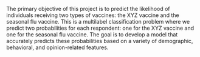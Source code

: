 The primary objective of this project is to predict the likelihood of individuals receiving two types of vaccines: the XYZ vaccine and the seasonal flu vaccine. This is a multilabel classification problem where we predict two probabilities for each respondent: one for the XYZ vaccine and one for the seasonal flu vaccine. The goal is to develop a model that accurately predicts these probabilities based on a variety of demographic, behavioral, and opinion-related features.

